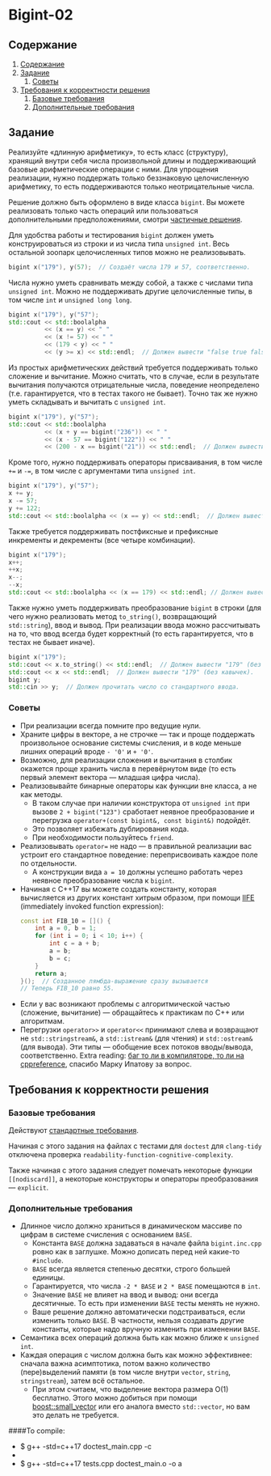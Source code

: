 # Bigint-02

## Содержание

1. [Содержание](#содержание)
1. [Задание](#задание)
    1. [Советы](#советы)
1. [Требования к корректности решения](#требования-к-корректности-решения)
    1. [Базовые требования](#базовые-требования)
    1. [Дополнительные требования](#дополнительные-требования)

## Задание

Реализуйте «длинную арифметику», то есть класс (структуру), хранящий внутри себя числа произвольной длины и поддерживающий базовые арифметические операции с ними.
Для упрощения реализации, нужно поддержать только беззнаковую целочисленную арифметику, то есть поддерживаются только неотрицательные числа.

Решение должно быть оформлено в виде класса `bigint`.
Вы можете реализовать только часть операций или пользоваться дополнительными предположениями, смотри [частичные решения](#частичные-решения).

Для удобства работы и тестирования `bigint` должен уметь конструироваться из строки и из числа типа `unsigned int`. Весь остальной зоопарк целочисленных типов можно не реализовывать.

```C++
bigint x("179"), y(57);  // Создаёт числа 179 и 57, соответственно.
```

Числа нужно уметь сравнивать между собой, а также с числами типа `unsigned int`. Можно не поддерживать другие целочисленные типы, в том числе `int` и `unsigned long long`.

```C++
bigint x("179"), y("57");
std::cout << std::boolalpha
          << (x == y) << " "
          << (x != 57) << " "
          << (179 < y) << " "
          << (y >= x) << std::endl;  // Должен вывести "false true false false".
```

Из простых арифметических действий требуется поддерживать только сложение и вычитание. Можно считать, что в случае, если в результате вычитания получаются отрицательные числа, поведение неопределено (т.е. гарантируется, что в тестах такого не бывает). Точно так же нужно уметь складывать и вычитать с `unsigned int`.

```C++
bigint x("179"), y("57");
std::cout << std::boolalpha
          << (x + y == bigint("236")) << " "
          << (x - 57 == bigint("122")) << " "
          << (200 - x == bigint("21")) << std::endl;  // Должен вывести "true trtue true".
```

Кроме того, нужно поддерживать операторы присваивания, в том числе `+=` и `-=`, в том числе с аргументами типа `unsigned int`.

```C++
bigint x("179"), y("57");
x += y;
x -= 57;
y += 122;
std::cout << std::boolalpha << (x == y) << std::endl;  // Должен вывести "true".
```

Также требуется поддерживать постфиксные и префиксные инкременты и декременты (все четыре комбинации).

```C++
bigint x("179");
x++;
++x;
x--;
--x;
std::cout << std::boolalpha << (x == 179) << std::endl; // Должен вывести "true".
```

Также нужно уметь поддерживать преобразование `bigint` в строки (для чего нужно реализовать метод `to_string()`, возвращающий `std::string`), ввод и вывод. При реализации ввода можно рассчитывать на то, что ввод всегда будет корректный (то есть гарантируется, что в тестах не бывает иначе).

```C++
bigint x("179");
std::cout << x.to_string() << std::endl;  // Должен вывести "179" (без кавычек).
std::cout << x << std::endl;  // Должен вывести "179" (без кавычек).
bigint y;
std::cin >> y;  // Должен прочитать число со стандартного ввода.
```

### Советы
* При реализации всегда помните про ведущие нули.
* Храните цифры в векторе, а не строчке — так и проще поддержать произвольное основание системы счисления, и в коде меньше лишних операций вроде `- '0'` и `+ '0'`.
* Возможно, для реализации сложения и вычитания в столбик окажется проще хранить числа в перевёрнутом виде (то есть первый элемент вектора — младшая цифра числа).
* Реализовывайте бинарные операторы как функции вне класса, а не как методы.
    * В таком случае при наличии конструктора от `unsigned int` при вызове `2 + bigint("123")` сработает неявное преобразование и перегрузка `operator+(const bigint&, const bigint&)` подойдёт.
    * Это позволяет избежать дублирования кода.
    * При необходимости пользуйтесь `friend`.
* Реализовывать `operator=` не надо — в правильной реализации вас устроит его стандартное поведение: переприсвоивать каждое поле по отдельности.
    * А конструкции вида `a = 10` должны успешно работать через неявное преобразование числа к `bigint`.
* Начиная с C++17 вы можете создать константу, которая вычисляется из других констант хитрым образом, при помощи [IIFE](https://www.cppstories.com/2016/11/iife-for-complex-initialization/)
  (immediately invoked function expression):
  ```c++
  const int FIB_10 = []() {
      int a = 0, b = 1;
      for (int i = 0; i < 10; i++) {
          int c = a + b;
          a = b;
          b = c;
      }
      return a;
  }();  // Созданное лямбда-выражение сразу вызывается
  // Теперь FIB_10 равно 55.
  ```
* Если у вас возникают проблемы с алгоритмической частью (сложение, вычитание) — обращайтесь к практикам по C++ или алгоритмам.
* Перегрузки `operator>>` и `operator<<` принимают слева и возвращают не `std::stringstream&`,
  а `std::istream&` (для чтения) и `std::ostream&` (для вывода).
  Эти типы — обобщение всех потоков вводы/вывода, соответственно.
  Extra reading: [баг то ли в компиляторе, то ли на cppreference](https://stackoverflow.com/questions/69320918/why-does-taking-istream-to-a-temporary-stringstream-works-but-not-when-tak),
  спасибо Марку Ипатову за вопрос.

## Требования к корректности решения
### Базовые требования
Действуют [стандартные требования](../common/).

Начиная с этого задания на файлах с тестами для `doctest` для `clang-tidy` отключена проверка `readability-function-cognitive-complexity`.

Также начиная с этого задания следует помечать некоторые функции `[[nodiscard]]`, а некоторые конструкторы и операторы преобразования — `explicit`.

### Дополнительные требования
* Длинное число должно храниться в динамическом массиве по цифрам в системе счисления
  с основанием `BASE`.
  * Константа `BASE` должна задаваться в начале файла `bigint.inc.cpp` ровно как в заглушке.
    Можно дописать перед ней какие-то `#include`.
  * `BASE` всегда является степенью десятки, строго большей единицы.
  * Гарантируется, что числа `-2 * BASE` и `2 * BASE` помещаются в `int`.
  * Значение `BASE` не влияет на ввод и вывод: они всегда десятичные.
    То есть при изменении `BASE` тесты менять не нужно.
  * Ваше решение должно автоматически подстраиваться, если изменить только `BASE`.
    В частности, нельзя создавать другие константы, которые надо вручную изменить при изменении `BASE`.
* Семантика всех операций должна быть как можно ближе к `unsigned int`.
* Каждая операция с числом должна быть как можно эффективнее: сначала важна асимптотика,
  потом важно количество (пере)выделений памяти (в том числе внутри `vector`, `string`, `stringstream`), затем всё остальное.
  * При этом считаем, что выделение вектора размера O(1) бесплатно.
    Этого можно добиться при помощи [boost::small_vector](https://www.boost.org/doc/libs/1_77_0/doc/html/boost/container/small_vector.html) или его аналога вместо `std::vector`,
    но вам это делать не требуется.

####To compile:

* $ g++ -std=c++17 doctest_main.cpp -c
*
* $ g++ -std=c++17  tests.cpp doctest_main.o  -o a


